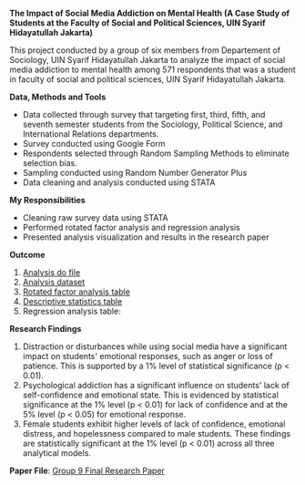**The Impact of Social Media Addiction on Mental Health (A Case Study of Students at the Faculty of Social and Political Sciences, UIN Syarif Hidayatullah Jakarta)**

This project conducted by a group of six members from Departement of Sociology, UIN Syarif Hidayatullah Jakarta to analyze the impact of social media addiction to mental health among 571 respondents that was a student in faculty of social and political sciences, UIN Syarif Hidayatullah Jakarta. 

**Data, Methods and Tools**
- Data collected through survey that targeting first, third, fifth, and seventh semester students from the Sociology, Political Science, and International Relations departments. 
- Survey conducted using Google Form
- Respondents selected through Random Sampling Methods to eliminate selection bias.
- Sampling conducted using Random Number Generator Plus
- Data cleaning and analysis conducted using STATA

**My Responsibilities**
- Cleaning raw survey data using STATA
- Performed rotated factor analysis and regression analysis
- Presented analysis visualization and results in the research paper

**Outcome**
1. [Analysis do file](https://github.com/Ryvn0525/porto.stata_group-project/raw/refs/heads/main/Group%20Research_Stata%20Analysis%20Do%20File.do)
2. [Analysis dataset](https://github.com/Ryvn0525/porto.stata_group-project/raw/refs/heads/main/Group%20Research_Clear%20Dataset.dta)
3. [Rotated factor analysis table](https://github.com/Ryvn0525/porto.stata_group-project/raw/main/Rotated%20Factor%20Analysis%20Table.pdf)
4. [Descriptive statistics table](https://github.com/Ryvn0525/porto.stata_group-project/raw/main/Descriptive%20Statistics%20Table.pdf)
5. Regression analysis table:

**Research Findings**
1. Distraction or disturbances while using social media have a significant impact on students' emotional responses, such as anger or loss of patience. This is supported by a 1% level of statistical significance (p < 0.01).
2. Psychological addiction has a significant influence on students' lack of self-confidence and emotional state. This is evidenced by statistical significance at the 1% level (p < 0.01) for lack of confidence and at the 5% level (p < 0.05) for emotional response.
3. Female students exhibit higher levels of lack of confidence, emotional distress, and hopelessness compared to male students. These findings are statistically significant at the 1% level (p < 0.01) across all three analytical models.

**Paper File**: [Group 9 Final Research Paper](https://github.com/user-attachments/files/21209218/Group.9_Final.Research.Paper.pdf)
